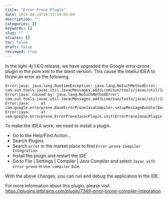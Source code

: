 ```yaml
---
title: "Error Prone Plugin"
date: 2019-04-24T16:53:19-04:00
description: ""
categories: []
keywords: []
slug: ""
aliases: []
toc: false
draft: false
reviewed: true
---
```


In the light-4j 1.6.0 release, we have upgraded the Google error-prone plugin in the pom.xml to the latest version. This cause the IntelliJ IDEA to throw an error as the following. 

```
Error:java: java.lang.RuntimeException: java.lang.NoSuchMethodError: com.sun.tools.javac.util.JavacMessages.add(Lcom/sun/tools/javac/util/JavacMessages$ResourceBundleHelper;)V
Error:java: Caused by: java.lang.NoSuchMethodError: com.sun.tools.javac.util.JavacMessages.add(Lcom/sun/tools/javac/util/JavacMessages$ResourceBundleHelper;)V
Error:java: 	at com.google.errorprone.BaseErrorProneJavaCompiler.setupMessageBundle(BaseErrorProneJavaCompiler.java:202)
Error:java: 	at com.google.errorprone.ErrorProneJavacPlugin.init(ErrorProneJavacPlugin.java:40)
```

To make the IDEA work, we need to install a plugin. 

* Go to the Help/Find Action...
* Search Plugins
* Search `error` in the market place to find `Error-prone Compiler Integration`
* Install the plugin and restart the IDE
* Go to File | Settings | Compiler | Java Compiler and select `Javac with error-prone` in `Use compiler` box.

With the above changes, you can run and debug the application in the IDE. 

For more information about this plugin, please visit https://plugins.jetbrains.com/plugin/7349-error-prone-compiler-integration


